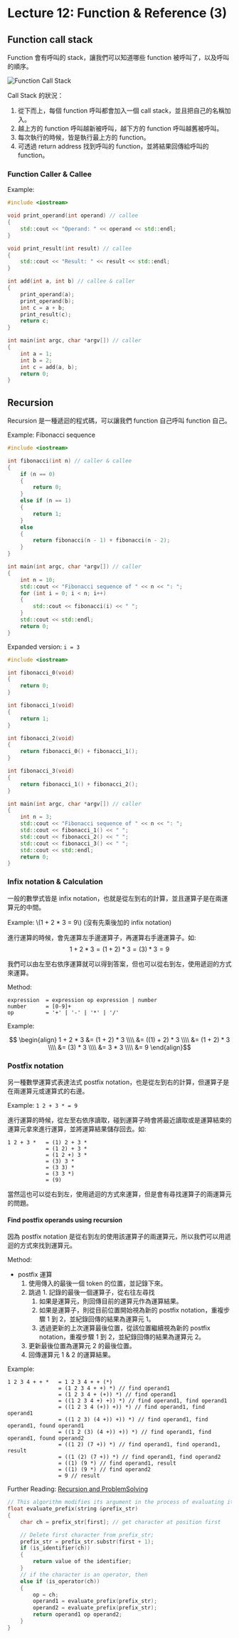 # Lecture 12: Function & Reference (3)

## Function call stack

Function 會有呼叫的 stack，讓我們可以知道哪些 function 被呼叫了，以及呼叫的順序。

![Function Call Stack](./img/684px-Call_stack_layout.svg.png)

Call Stack 的狀況：
1. 從下而上，每個 function 呼叫都會加入一個 call stack，並且把自己的名稱加入。
2. 越上方的 function 呼叫越新被呼叫，越下方的 function 呼叫越舊被呼叫。
3. 每次執行的時候，皆是執行最上方的 function。
4. 可透過 return address 找到呼叫的 function，並將結果回傳給呼叫的 function。

### Function Caller & Callee

Example:

``` c++
#include <iostream>

void print_operand(int operand) // callee
{
    std::cout << "Operand: " << operand << std::endl;
}

void print_result(int result) // callee
{
    std::cout << "Result: " << result << std::endl;
}

int add(int a, int b) // callee & caller
{
    print_operand(a);
    print_operand(b);
    int c = a + b;
    print_result(c);
    return c;
}

int main(int argc, char *argv[]) // caller 
{
    int a = 1;
    int b = 2;
    int c = add(a, b);
    return 0;
}
```

## Recursion

Recursion 是一種遞迴的程式碼，可以讓我們 function 自己呼叫 function 自己。

Example: Fibonacci sequence


``` c++
#include <iostream>

int fibonacci(int n) // caller & callee
{
    if (n == 0)
    {
        return 0;
    }
    else if (n == 1)
    {
        return 1;
    }
    else
    {
        return fibonacci(n - 1) + fibonacci(n - 2);
    }
}

int main(int argc, char *argv[]) // caller
{
    int n = 10;
    std::cout << "Fibonacci sequence of " << n << ": ";
    for (int i = 0; i < n; i++)
    {
        std::cout << fibonacci(i) << " ";
    }
    std::cout << std::endl;
    return 0;
}
```

Expanded version: `i = 3`

``` c++
#include <iostream>

int fibonacci_0(void)
{
    return 0;
}

int fibonacci_1(void)
{
    return 1;
}

int fibonacci_2(void)
{
    return fibonacci_0() + fibonacci_1();
}

int fibonacci_3(void)
{
    return fibonacci_1() + fibonacci_2();
}

int main(int argc, char *argv[]) // caller
{
    int n = 3;
    std::cout << "Fibonacci sequence of " << n << ": ";
    std::cout << fibonacci_1() << " ";
    std::cout << fibonacci_2() << " ";
    std::cout << fibonacci_3() << " ";
    std::cout << std::endl;
    return 0;
}
```

### Infix notation & Calculation

一般的數學式皆是 infix notation，也就是從左到右的計算，並且運算子是在兩運算元的中間。

Example: \\(1 + 2 * 3 = 9\\) (沒有先乘後加的 infix notation)

進行運算的時候，會先運算左手邊運算子，再運算右手邊運算子。如:
$$1 + 2 * 3 = (1 + 2) * 3 = (3) * 3 = 9$$

我們可以由左至右依序運算就可以得到答案，但也可以從右到左，使用遞迴的方式來運算。

Method:

``` EBNF
expression  = expression op expression | number
number      = [0-9]+
op          = '+' | '-' | '*' | '/'
```

Example:

$$ \begin{align} 1 + 2 * 3 &= (1 + 2) * 3 \\\\
 &= ((1) + 2) * 3 \\\\
 &= (1 + 2) * 3 \\\\
 &= (3) * 3 \\\\
 &= 3 * 3 \\\\
 &= 9 \end{align}$$

### Postfix notation

另一種數學運算式表達法式 postfix notation，也是從左到右的計算，但運算子是在兩運算元或運算式的右邊。

Example: `1 2 + 3 * = 9`

進行運算的時候，從左至右依序讀取，碰到運算子時會將最近讀取或是運算結束的運算元拿來進行運算，並將運算結果儲存回去。如:

``` text
1 2 + 3 *   = (1) 2 + 3 * 
            = (1 2) + 3 * 
            = (1 2 +) 3 * 
            = (3) 3 * 
            = (3 3) * 
            = (3 3 *) 
            = (9)
```

當然這也可以從右到左，使用遞迴的方式來運算，但是會有尋找運算子的兩運算元的問題。

#### Find postfix operands using recursion

因為 postfix notation 是從右到左的使用該運算子的兩運算元，所以我們可以用遞迴的方式來找到運算元。

Method:

* postfix 運算
  1. 使用傳入的最後一個 token 的位置，並記錄下來。
  2. 跳過 1. 記錄的最後一個運算子，從右往左尋找
     1. 如果是運算元，則回傳目前的運算元作為運算結果。
     2. 如果是運算子，則從目前位置開始視為新的 postfix notation，重複步驟 1 到 2，並紀錄回傳的結果為運算元 1。
     3. 透過更新的上次運算最後位置，從該位置繼續視為新的 postfix notation，重複步驟 1 到 2，並紀錄回傳的結果為運算元 2。
  3. 更新最後位置為運算元 2 的最後位置。
  4. 回傳運算元 1 & 2 的運算結果。

Example:

``` text
1 2 3 4 + + *   = 1 2 3 4 + + (*)
                = (1 2 3 4 + +) *) // find operand1
                = (1 2 3 4 + (+)) *) // find operand1
                = ((1 2 3 4 +) +)) *) // find operand1, find operand1
                = ((1 2 3 4 (+)) +)) *) // find operand1, find operand1
                = ((1 2 3) (4 +)) +)) *) // find operand1, find operand1, found operand1
                = ((1 2 (3) (4 +)) +)) *) // find operand1, find operand1, found operand2
                = ((1 2) (7 +)) *) // find operand1, find operand1, result
                = ((1 (2) (7 +)) *) // find operand1, find operand2
                = ((1) (9 *) // find operand1, result
                = ((1) (9 *) // find operand2
                = 9 // result
```

Further Reading: [Recursion and ProblemSolving](http://www.compsci.hunter.cuny.edu/~sweiss/course_materials/csci235/lecture_notes/chapter_05.pdf)

``` c++
// This algorithm modifies its argument in the process of evaluating it.
float evaluate_prefix(string &prefix_str)
{
    char ch = prefix_str[first]; // get character at position first

    // Delete first character from prefix_str;
    prefix_str = prefix_str.substr(first + 1);
    if (is_identifier(ch))
    {
        return value of the identifier;
    }
    // if the character is an operator, then
    else if (is_operator(ch))
    {
        op = ch;
        operand1 = evaluate_prefix(prefix_str);
        operand2 = evaluate_prefix(prefix_str);
        return operand1 op operand2;
    }
}
```


